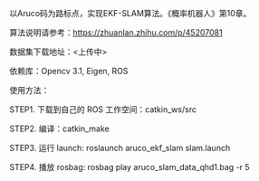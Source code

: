 
以Aruco码为路标点，实现EKF-SLAM算法。《概率机器人》第10章。

算法说明请参考：https://zhuanlan.zhihu.com/p/45207081

数据集下载地址：<上传中>

依赖库：Opencv 3.1, Eigen, ROS

使用方法：

STEP1. 下载到自己的 ROS 工作空间：catkin_ws/src

STEP2. 编译：catkin_make

STEP3. 运行 launch: roslaunch aruco_ekf_slam slam.launch

STEP4. 播放 rosbag: rosbag play aruco_slam_data_qhd1.bag -r 5


